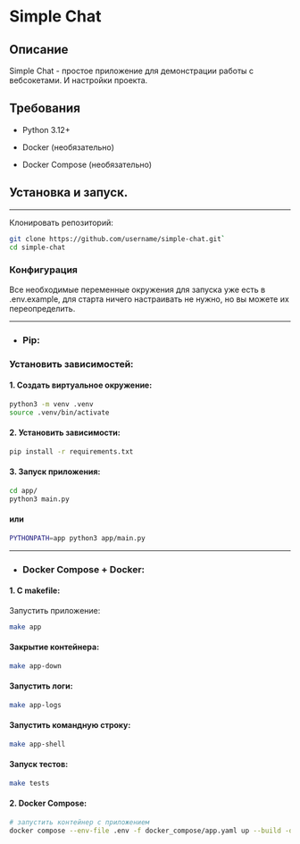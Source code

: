 # Simple Chat

## Описание

Simple Chat - простое приложение для демонстрации работы с вебсокетами. И настройки проекта.

## Требования

- Python 3.12+

- Docker (необязательно)
- Docker Compose (необязательно)


## Установка и запуск.

---

Клонировать репозиторий: 
``` bash
git clone https://github.com/username/simple-chat.git`
cd simple-chat
```

### Конфигурация


Все необходимые переменные окружения для запуска уже есть в .env.example, для старта ничего настраивать не нужно, 
но вы можете их переопределить.


---

+ ### Pip:

 ### Установить зависимостей: 

#### 1. Создать виртуальное окружение:
```bash
python3 -m venv .venv
source .venv/bin/activate
```

#### 2. Установить зависимости:


``` bash
pip install -r requirements.txt
```

#### 3. Запуск приложения: 

```bash
cd app/
python3 main.py
```
#### или

```bash
PYTHONPATH=app python3 app/main.py
```
___

+ ### Docker Compose + Docker:



#### 1. C makefile:


Запустить приложение:

```bash
make app
```

#### Закрытие контейнера:

```bash
make app-down  
```

#### Запустить логи:

```bash
make app-logs 
```

#### Запустить командную строку:

```bash
make app-shell 
```

#### Запуск тестов:

```bash
make tests 
```

#### 2. Docker Compose:

```bash
# запустить контейнер с приложением
docker compose --env-file .env -f docker_compose/app.yaml up --build -d
```



#
